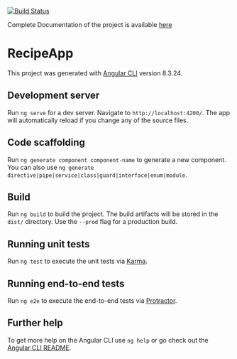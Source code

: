 [![Build Status](https://travis-ci.com/rohitjain00/Recipe-App.svg?token=5M47HtEEpBk1wLoBPeZH&branch=master)](https://travis-ci.com/rohitjain00/Recipe-App)

Complete Documentation of the project is available [here](https://docs.google.com/document/d/1YumAsxuEDSnR7iya5KseAQVDDWFBzRnCLp4sthVfaVs/edit?usp=sharing)

# RecipeApp

This project was generated with [Angular CLI](https://github.com/angular/angular-cli) version 8.3.24.

## Development server

Run `ng serve` for a dev server. Navigate to `http://localhost:4200/`. The app will automatically reload if you change any of the source files.

## Code scaffolding

Run `ng generate component component-name` to generate a new component. You can also use `ng generate directive|pipe|service|class|guard|interface|enum|module`.

## Build

Run `ng build` to build the project. The build artifacts will be stored in the `dist/` directory. Use the `--prod` flag for a production build.

## Running unit tests

Run `ng test` to execute the unit tests via [Karma](https://karma-runner.github.io).

## Running end-to-end tests

Run `ng e2e` to execute the end-to-end tests via [Protractor](http://www.protractortest.org/).

## Further help

To get more help on the Angular CLI use `ng help` or go check out the [Angular CLI README](https://github.com/angular/angular-cli/blob/master/README.md).
